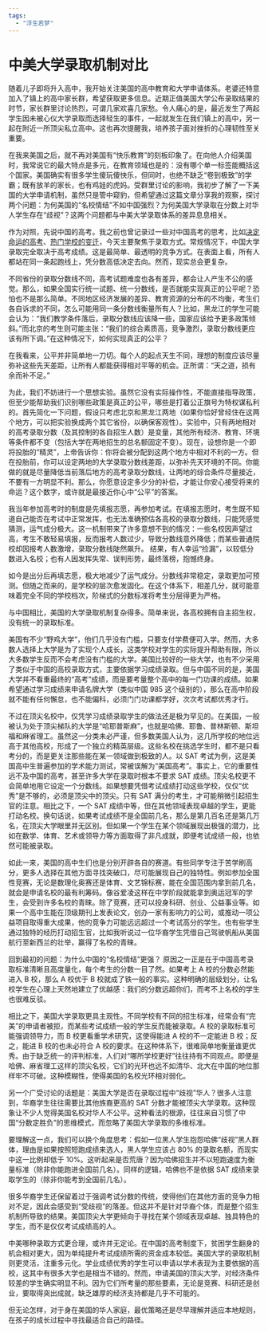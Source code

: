 ```yaml
---
tags: 
  - "浮生若梦"
---
```


# 中美大学录取机制对比

随着儿子即将升入高中，我开始关注美国的高中教育和大学申请体系。老婆还特意加入了镇上的高中家长群，希望获取更多信息。近期正值美国大学公布录取结果的时节，家长群里讨论热烈，可谓几家欢喜几家愁。令人痛心的是，最近发生了两起学生因未被心仪大学录取而选择轻生的事件，一起就发生在我们镇上的高中，另一起在附近一所顶尖私立高中。这也再次提醒我，培养孩子面对挫折的心理韧性至关重要。

在我来美国之后，就不再对美国有“快乐教育”的刻板印象了。在向他人介绍美国时，我常说它的最大特点是多元，在教育领域也是的：没有哪个单一标签能概括这个国家。美国确实有很多学生傻玩傻快乐，但同时，也绝不缺乏“卷到极致”的学霸；既有放羊的家长，也有鸡娃的虎妈。受群里讨论的影响，我初步了解了一下美国的大学申请机制，虽然只是管中窥豹，但希望通过这篇文章分享我的观察，探讨两个问题：为何美国的“名校情结”不如中国强烈？为何美国大学录取在分数上对华人学生存在“歧视”？这两个问题都与中美大学录取体系的差异息息相关。

作为对照，先说中国的高考。我之前也曾记录过一些对中国高考的思考，比如[决定命运的高考](2024-06-29-决定命运的高考/index.md)、[热门学校的变迁](2024-07-28-热门学校的变迁/index.md)，今天主要聚焦于录取方式。常规情况下，中国大学录取完全取决于高考成绩。这是最简单、最透明的竞争方式。在表面上看，所有人都站在同一条起跑线上，凭分数高低决定去向。然而，现实总会更复杂。

不同省份的录取分数线不同，高考试题难度也各有差异，都会让人产生不公的感觉。那么，如果全国实行统一试题、统一分数线，是否就能实现真正的公平呢？恐怕也不是那么简单。不同地区经济发展的差异、教育资源的分布的不均衡，考生们各自诉求的不同，怎么可能用同一条分数线衡量所有人？比如，黑龙江的学生可能会认为：“我们教学条件落后，录取分数线应该降一些，国家应该给予更多政策倾斜。”而北京的考生则可能主张：“我们的综合素质高，竞争激烈，录取分数线更应该有所下调。”在这种情况下，如何实现真正的公平？

在我看来，公平并非简单地一刀切。每个人的起点天生不同，理想的制度应该尽量弥补这些先天差距，让所有人都能获得相对平等的机会。正所谓：“天之道，损有余而补不足。”

为此，我们不妨进行一个思想实验。虽然它没有实际操作性，不能直接指导政策，但至少能帮助我们识别哪些政策是真正的公平，哪些是打着公正旗号为特权谋私利的。首先简化一下问题，假设只考虑北京和黑龙江两地（如果你恰好曾经住在这两个地方，可以把实验换成两个其它省份，以确保客观性）。实验中，只有两地相对的高考录取分数（及其控制的各自招生人数）是变量，其他所有经济、教育、环境等条件都不变（包括大学在两地招生的总名额固定不变）。现在，设想你是一个即将投胎的“精灵”，上帝告诉你：你将会被分配到这两个地方中相对不利的一方。但在投胎前，你可以设定两地的大学录取分数线差距，以弥补先天环境的不同。你能做的就是尽量降低当前落后地方的高考录取分数线，让两地的综合条件尽量接近，不要有一方明显不利。那么，你愿意设定多少分的补偿，才能让你安心接受将来的命运？这个数字，或许就是最接近你心中“公平”的答案。

我当年参加高考时的制度是先填报志愿，再参加考试。在填报志愿时，考生既不知道自己能否在考试中正常发挥，也无法准确预估各高校的录取分数线，只能凭感觉猜测，运气成分极大。这一机制带来了许多意想不到的情况：一些名校因声望过高，考生不敢轻易填报，反而报考人数过少，导致分数线意外降低；而某些普通院校却因报考人数激增，录取分数线陡然飙升。 结果，有人幸运“捡漏”，以较低分数进入名校；也有人因发挥失常、误判形势，最终落榜，抱憾终身。

如今是出分后再填志愿，极大地减少了运气成分。分数线非常稳定，录取更加可预测。但随之而来的，是学校的层次愈发固化。在这个体系下，相差几分，就可能意味着完全不同的学校档次，阶梯式的分数标准将考生分层得更为严格。

与中国相比，美国的大学录取机制复杂得多。简单来说，各高校拥有自主招生权，没有统一的录取标准。

美国有不少“野鸡大学”，他们几乎没有门槛，只要支付学费便可入学。然而，大多数人选择上大学是为了实现个人成长，这类学校对学生的实际提升帮助有限，所以大多数学生反而不会考虑没有门槛的大学。美国比较好的一些大学，也有不少采用了类似于中国的高校录取方式，主要依据学习成绩录取。但与中国不同的是，美国大学并不看重最终的“高考”成绩，而是要考量整个高中的每一门功课的成绩。如果希望通过学习成绩来申请名牌大学（类似中国 985 这个级别的），那么在高中阶段就不能有任何懈怠，也不能偏科，必须门门功课都学好，次次考试都优秀才行。

不过在顶尖名校中，仅凭学习成绩录取学生的做法还是极为罕见的。在美国，一般被认为处于顶尖梯队的大学是“哈耶普斯麻”，也就是哈佛、耶鲁、普林斯顿、斯坦福和麻省理工。虽然这一分类未必严谨，但多数美国人认为，这几所学校的地位远高于其他高校，形成了一个独立的精英层级。这些名校在挑选学生时，都不是只看考分的，而是更关注那些能在某一领域做到极致的人。以 SAT 考试为例，这是美国高中生普遍参加的学术能力测试，常被误解为“美国高考”。事实上，它的重要性远不及中国的高考，甚至许多大学在录取时根本不要求 SAT 成绩。顶尖名校更不会简单地用它设定一个分数线。如果想要凭借考试成绩打动这些学校，仅仅“优秀”是不够的，必须是顶尖中的顶尖。只有 SAT 满分的考生，才可能稍微引起招生官的注意。相比之下，一个 SAT 成绩中等，但在其他领域表现卓越的学生，更能打动名校。换句话说，如果考试成绩不是全国前几名，那么是第几百名还是第几万名，在顶尖大学眼里并无区别。但如果一个学生在某个领域展现出极强的潜力，比如在数学、体育、艺术或领导力等方面取得了非凡成就，即便考试成绩一般，也依然可能被录取。

如此一来，美国的高中生们也是分别开辟各自的赛道。有些同学专注于苦学刷高分，更多人选择在其他方面寻找突破口，尽可能展现自己的独特性。例如参加全国性竞赛，无论是数理化奥赛还是体育、文艺锦标赛，能在全国范围内拿到前几名，就会是申请名校的最有利筹码。像谷爱凌这样在中学阶段就能拿到奥运冠军的学生，会受到许多名校的青睐。除了竞赛，还可以投身科研、创业、公益事业等。如果一个高中生能在顶级期刊上发表论文，创办一家有影响力的公司，或推动一项公益项目取得重大成果，他的竞争力可能远远超过一个考试高分的学生。也有些学生通过独特的经历打动招生官，比如我听说过一位华裔学生凭借自己驾驶帆船从美国航行至新西兰的壮举，赢得了名校的青睐。

回到最初的问题：为什么中国的“名校情结”更强？ 原因之一正是在于中国高考录取标准清晰且高度量化，每个考生的分数一目了然。如果考上 A 校的分数必然能进入 B 校，那么 A 校优于 B 校就成了铁一般的事实。这种明确的层级划分，让名校学生在心理上天然地建立了优越感：我们的分数远超你们，而考不上名校的学生也很难反驳。

相比之下，美国大学录取更具主观性。不同学校有不同的招生标准，经常会有“完美”的申请者被拒，而某些考试成绩一般的学生反而能被录取。A 校的录取标准可能强调领导力，而 B 校更看重学术研究，这使得能进 A 校的不一定能进 B 校；反之，能进 B 校的也未必符合 A 校的要求。在这种体系下，很难简单地衡量谁更优秀。由于缺乏统一的评判标准，人们对“哪所学校更好”往往持有不同观点。即便是哈佛、麻省理工这样的顶尖名校，它们的光环也远不如清华、北大在中国的地位那样牢不可破。这种模糊性，使得美国的名校光环相对弱化。

另一个广受讨论的话题是：美国大学是否在录取过程中“歧视”华人？很多人注意到，华裔学生往往需要比其他族裔更高的 SAT 分数才能被顶尖大学录取。这种现象让不少人觉得美国名校对华人不公平。这种看法的根源，往往来自习惯了中国“分数定胜负”的思维模式，而忽略了美国大学录取的多维标准。

要理解这一点，我们可以换个角度思考：假如一位黑人学生抱怨哈佛“歧视”黑人群体，理由是如果按照短跑成绩来选人，黑人学生应该占 80% 的录取名额，而现实中这一比例却低于 10%。这听起来是否荒唐？因为哈佛招生并不以短跑速度为衡量标准（除非你能跑进全国前几名）。同样的逻辑，哈佛也不是依据 SAT 成绩来录取学生的（除非你能考到全国前几名）。

很多华裔学生还保留着过于强调考试分数的传统，使得他们在其他方面的竞争力相对不足，因此会感受到“受歧视”的落差。但这并不是针对华裔个体，而是整个招生机制所导致的结果。美国顶尖大学更倾向于寻找在某个领域表现卓越、独具特色的学生，而不是仅仅考试成绩高的人。

中美哪种录取方式更合理，或许并无定论。在中国的高考制度下，贫困学生翻身的机会相对更大，因为单纯提升考试成绩所需的资金成本较低。美国大学的录取机制则更灵活，注重多元化。学业成绩优秀的学生可以申请以学术表现为主要依据的高校，这其中有很多大学也是相当不错的。然而，申请美国的顶尖大学，对经济条件较差的学生确实明显不利。因为它们所考量的那些要素，无论是竞赛、科研还是创业，要取得突出成就，缺乏雄厚的经济支持都是几乎不可能的。

但无论怎样，对于身在美国的华人家庭，最优策略还是尽早理解并适应本地规则，在孩子的成长过程中寻找最适合自己的路径。
